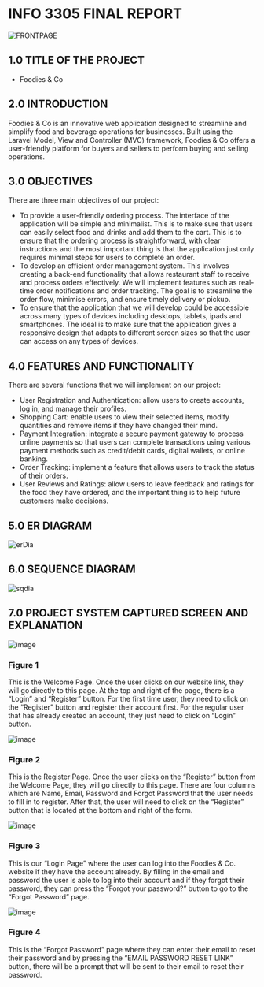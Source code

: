 # INFO 3305 FINAL REPORT

![FRONTPAGE](https://github.com/HORRYZONE/ProjectWebAPP/assets/69580122/3667f867-531d-4456-887b-21443f063b68)

## 1.0 TITLE OF THE PROJECT

- Foodies & Co

## 2.0 INTRODUCTION
Foodies & Co is an innovative web application designed to streamline and simplify food and beverage operations for businesses. Built using the Laravel Model, View and Controller (MVC) framework, Foodies & Co offers a user-friendly platform for buyers and sellers to perform buying and selling operations.

## 3.0 OBJECTIVES
There are three main objectives of our project:
- To provide a user-friendly ordering process. The interface of the application will be simple and minimalist. This is to make sure that users can easily select food and drinks and add them to the cart. This is to ensure that the ordering process is straightforward, with clear instructions and the most important thing is that the application just only requires minimal steps for users to complete an order.
- To develop an efficient order management system. This involves creating a back-end functionality that allows restaurant staff to receive and process orders effectively. We will implement features such as real-time order notifications and order tracking. The goal is to streamline the order flow, minimise errors, and ensure timely delivery or pickup.
- To ensure that the application that we will develop could be accessible across many types of devices including desktops, tablets, ipads and smartphones. The ideal is to make sure that the application gives a responsive design that adapts to different screen sizes so that the user can access on any types of devices.

## 4.0 FEATURES AND FUNCTIONALITY 
There are several functions that we will implement on our project:
* User Registration and Authentication: allow users to create accounts, log in, and manage their profiles.
* Shopping Cart: enable users to view their selected items, modify quantities and remove items if they have changed their mind.
* Payment Integration: integrate a secure payment gateway to process online payments so that users can complete transactions using various payment methods such as credit/debit cards, digital wallets, or online banking.
* Order Tracking: implement a feature that allows users to track the status of their orders.
* User Reviews and Ratings: allow users to leave feedback and ratings for the food they have ordered, and the important thing is to help future customers make decisions.

## 5.0 ER DIAGRAM
![erDia](https://github.com/HORRYZONE/ProjectWebAPP/assets/69580122/23cf3f6e-8b0c-4d5b-9958-76c5de17db2e)

## 6.0 SEQUENCE DIAGRAM
 ![sqdia](https://github.com/HORRYZONE/ProjectWebAPP/assets/69580122/a3a23ac4-05e0-4adf-8272-5a255dbd43ed)
 
## 7.0 PROJECT SYSTEM CAPTURED SCREEN AND EXPLANATION

![image](https://github.com/akmxlsz/foodies/assets/106504907/01abb573-6e76-46d5-94b7-b3ebfcac327c)

### Figure 1
This is the Welcome Page. Once the user clicks on our website link, they will go directly to this page. At the top and right of the page, there is a “Login” and “Register” button. For the first time user, they need to click on the “Register” button and register their account first. For the regular user that has already created an account, they just need to click on “Login” button.

![image](https://github.com/akmxlsz/foodies/assets/106504907/b30b4eb1-8d38-4bfc-ba2a-6f99def5fcc0)

### Figure 2
This is the Register Page. Once the user clicks on the “Register” button from the Welcome Page, they will go directly to this page. There are four columns which are Name, Email, Password and Forgot Password that the user needs to fill in to register. After that, the user will need to click on the “Register” button that is located at the bottom and right of the form.

![image](https://github.com/akmxlsz/foodies/assets/106504907/6e32336b-3e93-4cf7-9afb-dd678cdc5119)

### Figure 3
This is our “Login Page” where the user can log into the Foodies & Co. website if they have the account already. By filling in the email and password the user is able to log into their account and if they forgot their password, they can press the “Forgot your password?” button to go to the “Forgot Password” page.

![image](https://github.com/akmxlsz/foodies/assets/106504907/99f339c2-c52b-4a2a-8da5-50b92eacac31)

### Figure 4
This is the “Forgot Password” page where they can enter their email to reset their password and by pressing the “EMAIL PASSWORD RESET LINK” button, there will be a prompt that will be sent to their email to reset their password.










